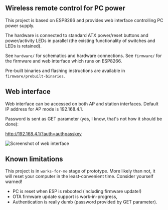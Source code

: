 Wireless remote control for PC power
-----------------------------------------

This project is based on ESP8266 and provides web interface controlling PC
power supply.

The hardware is connected to standard ATX power/reset buttons and
power/activity LEDs in parallel (the existing functionality of switches and
LEDs is retained).

See `hardware/` for schematics and hardware connections.
See `firmware/` for the firmware and web interface which runs on ESP8266.

Pre-built binaries and flashing instructions are available in
`firmware/prebuilt-binaries`.

Web interface
-----------------

Web interface can be accessed on both AP and station interfaces. Default IP
address for AP mode is 192.168.4.1.

Password is sent as GET parameter (yes, I know, that's not how it should be
done):

http://192.168.4.1/?auth=authpasskey

![Screenshot of web interface](img/screenshot-0.png?raw=true "Screenshot of web
interface")

Known limitations
-------------------------

This project is in `works-for-me` stage of prototype. More likely than not, it
will reset your computer in the least-convenient time. Consider yourself
warned!

* PC is reset when ESP is rebooted (including firmware update!)
* OTA firmware update support is work-in-progress,
* Authentication is really dumb (password provided by GET parameter).


